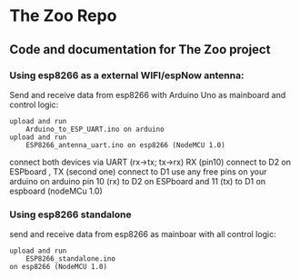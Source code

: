 # The Zoo Repo
## Code and documentation for The Zoo project 

### Using esp8266 as a external WIFI/espNow antenna:
Send and receive data from esp8266 with Arduino Uno as mainboard and control logic:

    upload and run 
        Arduino_to_ESP_UART.ino on arduino
    upload and run 
        ESP8266_antenna_uart.ino on esp8266 (NodeMCU 1.0)

connect both devices via UART (rx->tx; tx->rx)
RX (pin10) connect to D2 on ESPboard , TX (second one) connect to D1 use any free pins on your arduino
on arduino pin 10 (rx) to D2 on ESPboard and 11 (tx) to D1 on espboard (nodeMCu 1.0)



### Using esp8266 standalone
send and receive data from esp8266 as mainboar with all control logic:
    
    upload and run 
        ESP8266_standalone.ino
    on esp8266 (NodeMCU 1.0)
    


